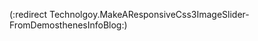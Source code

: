 <div id="wikitext">

(:redirect
Technolgoy.MakeAResponsiveCss3ImageSlider-FromDemosthenesInfoBlog:)

</div>
